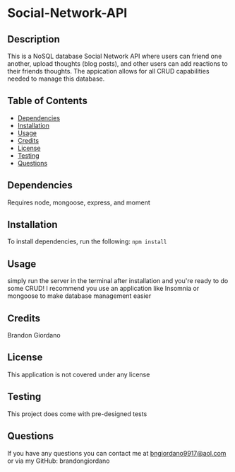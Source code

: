 # Social-Network-API

## Description

This is a NoSQL database Social Network API where users can friend one another, upload thoughts (blog posts), and other users can add reactions to their friends thoughts. The appication allows for all CRUD capabilities needed to manage this database.

## Table of Contents

- [Dependencies](#Dependencies)
- [Installation](#installation)
- [Usage](#usage)
- [Credits](#credits)
- [License](#license)
- [Testing](#testing)
- [Questions](#questions)

## Dependencies

Requires node, mongoose, express, and moment

## Installation

To install dependencies, run the following:
`npm install`

## Usage

simply run the server in the terminal after installation and you're ready to do some CRUD!
I recommend you use an application like Insomnia or mongoose to make database management easier

## Credits

Brandon Giordano

## License

This application is not covered under any license

## Testing

This project does come with pre-designed tests

## Questions

If you have any questions you can contact me at bngiordano9917@aol.com or via my GitHub: brandongiordano
